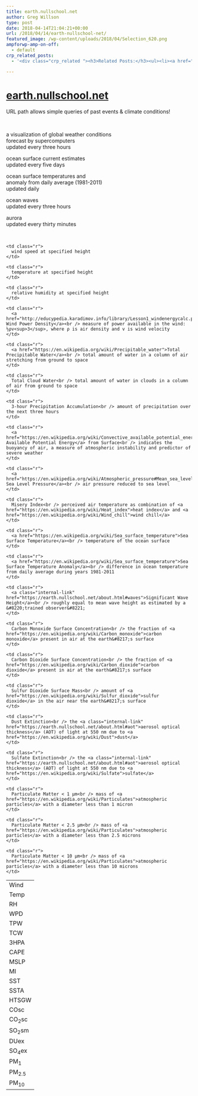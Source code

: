 ```yaml
---
title: earth.nullschool.net
author: Greg Willson
type: post
date: 2018-04-14T21:04:21+00:00
url: /2018/04/14/earth-nullschool-net/
featured_image: /wp-content/uploads/2018/04/Selection_620.png
ampforwp-amp-on-off:
  - default
crp_related_posts:
  - '<div class="crp_related "><h3>Related Posts:</h3><ul><li><a href="https://scdhub.org/2017/12/25/wastewater-treatment-and-biosolids-management/"    ><img src="https://scdhub.org/wp-content/uploads/2017/12/wastewater-treatment-and-biosoli-150x150.jpg" alt="Wastewater treatment and Biosolids management" title="Wastewater treatment and Biosolids management" width="150" height="150" class="crp_thumb crp_featured" /><span class="crp_title">Wastewater treatment and Biosolids management</span></a></li><li><a href="https://scdhub.org/2018/01/06/household-and-neighborhood-sanitation-infrastructures-excreta-wastewater-disposal-in-developing-countries/"    ><img src="https://scdhub.org/wp-content/plugins/contextual-related-posts/default.png" alt="Household and neighborhood Sanitation Infrastructures: Excreta, wastewater disposal in developing countries" title="Household and neighborhood Sanitation Infrastructures: Excreta, wastewater disposal in developing countries" width="150" height="150" class="crp_thumb crp_default" /><span class="crp_title">Household and neighborhood Sanitation&hellip;</span></a></li><li><a href="https://scdhub.org/2018/02/19/water-crisis-in-cape-town/"    ><img src="https://scdhub.org/wp-content/uploads/2018/02/water-crisis-in-cape-town-1-150x150.jpg" alt="Water crisis in Cape Town" title="Water crisis in Cape Town" width="150" height="150" class="crp_thumb crp_featured" /><span class="crp_title">Water crisis in Cape Town</span></a></li><li><a href="https://scdhub.org/2017/12/29/walking-in-sabinas-shoes-world-vision/"    ><img src="https://scdhub.org/wp-content/uploads/2017/12/walking-in-sabinas-shoes-world-v-150x150.jpg" alt="Walking in Sabinas Shoes &#8211; World Vision" title="Walking in Sabinas Shoes &#8211; World Vision" width="150" height="150" class="crp_thumb crp_featured" /><span class="crp_title">Walking in Sabinas Shoes &#8211; World Vision</span></a></li><li><a href="https://scdhub.org/2018/01/06/sanitation-in-emergencies/"    ><img src="https://scdhub.org/wp-content/plugins/contextual-related-posts/default.png" alt="Sanitation in Emergencies" title="Sanitation in Emergencies" width="150" height="150" class="crp_thumb crp_default" /><span class="crp_title">Sanitation in Emergencies</span></a></li><li><a href="https://scdhub.org/2017/10/01/diy-18650-cell-power-wall/"    ><img src="https://scdhub.org/wp-content/uploads/2017/10/Screen-Shot-2017-09-30-at-6.36.35-PM-150x150.png" alt="Home Brewed Power Walls" title="Home Brewed Power Walls" width="150" height="150" class="crp_thumb crp_featured" /><span class="crp_title">Home Brewed Power Walls</span></a></li></ul><div class="crp_clear"></div></div>'

---
```

<h1 lang="en">
  <a class="internal-link" href="https://earth.nullschool.net/">earth.nullschool.net</a>
</h1>

URL path allows simple queries of past events & climate conditions!

&nbsp;

<div class="blurb">
  <p class="center">
    a visualization of global weather conditions<br /> forecast by supercomputers<br /> updated every three hours
  </p>
  
  <p class="center">
    ocean surface current estimates<br /> updated every five days
  </p>
  
  <p class="center">
    ocean surface temperatures and<br /> anomaly from daily average (1981-2011)<br /> updated daily
  </p>
  
  <p class="center">
    ocean waves<br /> updated every three hours
  </p>
  
  <p class="center">
    aurora<br /> updated every thirty minutes
  </p>
</div>

&nbsp;

<table>
  <tr>
    <td class="lh">
      Wind
    </td>
    
    <td class="r">
      wind speed at specified height
    </td>
  </tr>
  
  <tr>
    <td class="lh">
      Temp
    </td>
    
    <td class="r">
      temperature at specified height
    </td>
  </tr>
  
  <tr>
    <td class="lh">
      RH
    </td>
    
    <td class="r">
      relative humidity at specified height
    </td>
  </tr>
  
  <tr>
    <td class="lh">
      WPD
    </td>
    
    <td class="r">
      <a href="http://educypedia.karadimov.info/library/Lesson1_windenergycalc.pdf">Instantaneous Wind Power Density</a><br /> measure of power available in the wind: ½ρv<sup>3</sup>, where ρ is air density and v is wind velocity
    </td>
  </tr>
  
  <tr>
    <td class="lh">
      TPW
    </td>
    
    <td class="r">
      <a href="https://en.wikipedia.org/wiki/Precipitable_water">Total Precipitable Water</a><br /> total amount of water in a column of air stretching from ground to space
    </td>
  </tr>
  
  <tr>
    <td class="lh">
      TCW
    </td>
    
    <td class="r">
      Total Cloud Water<br /> total amount of water in clouds in a column of air from ground to space
    </td>
  </tr>
  
  <tr>
    <td class="lh">
      3HPA
    </td>
    
    <td class="r">
      3-hour Precipitation Accumulation<br /> amount of precipitation over the next three hours
    </td>
  </tr>
  
  <tr>
    <td class="lh">
      CAPE
    </td>
    
    <td class="r">
      <a href="https://en.wikipedia.org/wiki/Convective_available_potential_energy">Convective Available Potential Energy</a> from Surface<br /> indicates the buoyancy of air, a measure of atmospheric instability and predictor of severe weather
    </td>
  </tr>
  
  <tr>
    <td class="lh">
      MSLP
    </td>
    
    <td class="r">
      <a href="https://en.wikipedia.org/wiki/Atmospheric_pressure#Mean_sea_level_pressure">Mean Sea Level Pressure</a><br /> air pressure reduced to sea level
    </td>
  </tr>
  
  <tr>
    <td class="lh">
      MI
    </td>
    
    <td class="r">
      Misery Index<br /> perceived air temperature as combination of <a href="https://en.wikipedia.org/wiki/Heat_index">heat index</a> and <a href="https://en.wikipedia.org/wiki/Wind_chill">wind chill</a>
    </td>
  </tr>
  
  <tr>
    <td class="lh">
      SST
    </td>
    
    <td class="r">
      <a href="https://en.wikipedia.org/wiki/Sea_surface_temperature">Sea Surface Temperature</a><br /> temperature of the ocean surface
    </td>
  </tr>
  
  <tr>
    <td class="lh">
      SSTA
    </td>
    
    <td class="r">
      <a href="https://en.wikipedia.org/wiki/Sea_surface_temperature">Sea Surface Temperature Anomaly</a><br /> difference in ocean temperature from daily average during years 1981-2011
    </td>
  </tr>
  
  <tr>
    <td class="lh">
      HTSGW
    </td>
    
    <td class="r">
      <a class="internal-link" href="https://earth.nullschool.net/about.html#waves">Significant Wave Height</a><br /> roughly equal to mean wave height as estimated by a &#8220;trained observer&#8221;
    </td>
  </tr>
  
  <tr>
    <td class="lh">
      COsc
    </td>
    
    <td class="r">
      Carbon Monoxide Surface Concentration<br /> the fraction of <a href="https://en.wikipedia.org/wiki/Carbon_monoxide">carbon monoxide</a> present in air at the earth&#8217;s surface
    </td>
  </tr>
  
  <tr>
    <td class="lh">
      CO<sub>2</sub>sc
    </td>
    
    <td class="r">
      Carbon Dioxide Surface Concentration<br /> the fraction of <a href="https://en.wikipedia.org/wiki/Carbon_dioxide">carbon dioxide</a> present in air at the earth&#8217;s surface
    </td>
  </tr>
  
  <tr>
    <td class="lh">
      SO<sub>2</sub>sm
    </td>
    
    <td class="r">
      Sulfur Dioxide Surface Mass<br /> amount of <a href="https://en.wikipedia.org/wiki/Sulfur_dioxide">sulfur dioxide</a> in the air near the earth&#8217;s surface
    </td>
  </tr>
  
  <tr>
    <td class="lh">
      DUex
    </td>
    
    <td class="r">
      Dust Extinction<br /> the <a class="internal-link" href="https://earth.nullschool.net/about.html#aot">aerosol optical thickness</a> (AOT) of light at 550 nm due to <a href="https://en.wikipedia.org/wiki/Dust">dust</a>
    </td>
  </tr>
  
  <tr>
    <td class="lh">
      SO<sub>4</sub>ex
    </td>
    
    <td class="r">
      Sulfate Extinction<br /> the <a class="internal-link" href="https://earth.nullschool.net/about.html#aot">aerosol optical thickness</a> (AOT) of light at 550 nm due to <a href="https://en.wikipedia.org/wiki/Sulfate">sulfate</a>
    </td>
  </tr>
  
  <tr>
    <td class="lh">
      PM<sub>1</sub>
    </td>
    
    <td class="r">
      Particulate Matter < 1 µm<br /> mass of <a href="https://en.wikipedia.org/wiki/Particulates">atmospheric particles</a> with a diameter less than 1 micron
    </td>
  </tr>
  
  <tr>
    <td class="lh">
      PM<sub>2.5</sub>
    </td>
    
    <td class="r">
      Particulate Matter < 2.5 µm<br /> mass of <a href="https://en.wikipedia.org/wiki/Particulates">atmospheric particles</a> with a diameter less than 2.5 microns
    </td>
  </tr>
  
  <tr>
    <td class="lh">
      PM<sub>10</sub>
    </td>
    
    <td class="r">
      Particulate Matter < 10 µm<br /> mass of <a href="https://en.wikipedia.org/wiki/Particulates">atmospheric particles</a> with a diameter less than 10 microns
    </td>
  </tr>
</table>

<div id="waves" class="blurb">
</div>
